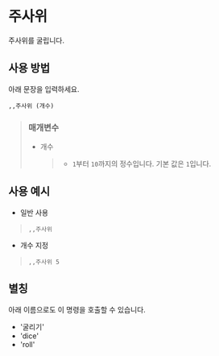 # 주사위
주사위를 굴립니다.

## 사용 방법
아래 문장을 입력하세요.
```
,,주사위 (개수)
```

> ### 매개변수
> * 개수
>   > * `1`부터 `10`까지의 정수입니다. 기본 값은 `1`입니다.

## 사용 예시
* 일반 사용
> `,,주사위`

* 개수 지정
> `,,주사위 5`

## 별칭
아래 이름으로도 이 명령을 호출할 수 있습니다.

* '굴리기'
* 'dice'
* 'roll'